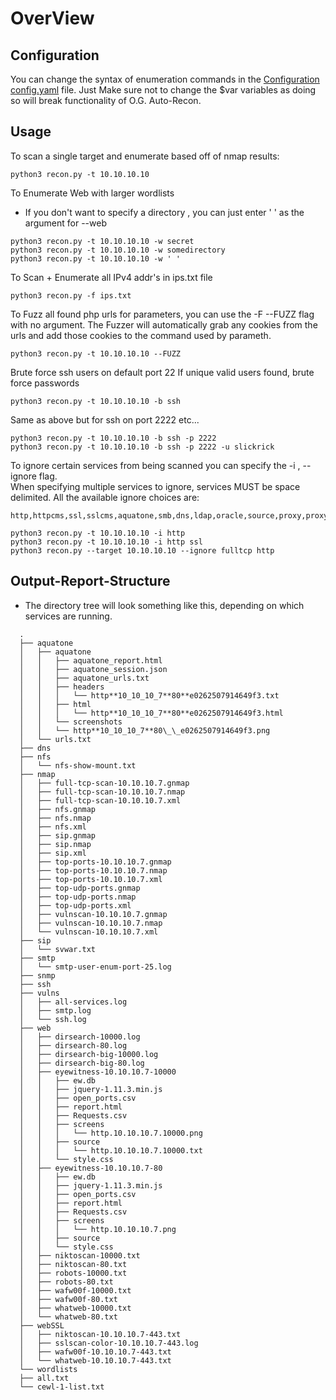 # OverView

## Configuration

You can change the syntax of enumeration commands in the [Configuration config.yaml](../config/config.yaml) file.
Just Make sure not to change the \$var variables as doing so will break functionality of
O.G. Auto-Recon.

## Usage

To scan a single target and enumerate based off of nmap results:

```shell
python3 recon.py -t 10.10.10.10
```

To Enumerate Web with larger wordlists

- If you don't want to specify a directory , you can just enter ' ' as the argument for --web

```shell
python3 recon.py -t 10.10.10.10 -w secret
python3 recon.py -t 10.10.10.10 -w somedirectory
python3 recon.py -t 10.10.10.10 -w ' '
```

To Scan + Enumerate all IPv4 addr's in ips.txt file

```shell
python3 recon.py -f ips.txt
```

To Fuzz all found php urls for parameters, you can use the -F --FUZZ flag with no argument.
The Fuzzer will automatically grab any cookies from the urls and add those cookies to the command
used by parameth.

```shell
python3 recon.py -t 10.10.10.10 --FUZZ
```

Brute force ssh users on default port 22 If unique valid users found, brute force passwords

```shell
python3 recon.py -t 10.10.10.10 -b ssh
```

Same as above but for ssh on port 2222 etc...

```shell
python3 recon.py -t 10.10.10.10 -b ssh -p 2222
python3 recon.py -t 10.10.10.10 -b ssh -p 2222 -u slickrick
```

To ignore certain services from being scanned you can specify the -i , --ignore flag.  
When specifying multiple services to ignore, services MUST be space delimited.
All the available ignore choices are:

```text
http,httpcms,ssl,sslcms,aquatone,smb,dns,ldap,oracle,source,proxy,proxycms,fulltcp,topports,remaining,searchsploit
```

```shell
python3 recon.py -t 10.10.10.10 -i http
python3 recon.py -t 10.10.10.10 -i http ssl
python3 recon.py --target 10.10.10.10 --ignore fulltcp http
```

## Output-Report-Structure

- The directory tree will look something like this, depending on which services are running.

```tree
  .
  ├── aquatone
  │   ├── aquatone
  │   │   ├── aquatone_report.html
  │   │   ├── aquatone_session.json
  │   │   ├── aquatone_urls.txt
  │   │   ├── headers
  │   │   │   └── http**10_10_10_7**80**e0262507914649f3.txt
  │   │   ├── html
  │   │   │   └── http**10_10_10_7**80**e0262507914649f3.html
  │   │   └── screenshots
  │   │   └── http**10_10_10_7**80\_\_e0262507914649f3.png
  │   └── urls.txt
  ├── dns
  ├── nfs
  │   └── nfs-show-mount.txt
  ├── nmap
  │   ├── full-tcp-scan-10.10.10.7.gnmap
  │   ├── full-tcp-scan-10.10.10.7.nmap
  │   ├── full-tcp-scan-10.10.10.7.xml
  │   ├── nfs.gnmap
  │   ├── nfs.nmap
  │   ├── nfs.xml
  │   ├── sip.gnmap
  │   ├── sip.nmap
  │   ├── sip.xml
  │   ├── top-ports-10.10.10.7.gnmap
  │   ├── top-ports-10.10.10.7.nmap
  │   ├── top-ports-10.10.10.7.xml
  │   ├── top-udp-ports.gnmap
  │   ├── top-udp-ports.nmap
  │   ├── top-udp-ports.xml
  │   ├── vulnscan-10.10.10.7.gnmap
  │   ├── vulnscan-10.10.10.7.nmap
  │   └── vulnscan-10.10.10.7.xml
  ├── sip
  │   └── svwar.txt
  ├── smtp
  │   └── smtp-user-enum-port-25.log
  ├── snmp
  ├── ssh
  ├── vulns
  │   ├── all-services.log
  │   ├── smtp.log
  │   └── ssh.log
  ├── web
  │   ├── dirsearch-10000.log
  │   ├── dirsearch-80.log
  │   ├── dirsearch-big-10000.log
  │   ├── dirsearch-big-80.log
  │   ├── eyewitness-10.10.10.7-10000
  │   │   ├── ew.db
  │   │   ├── jquery-1.11.3.min.js
  │   │   ├── open_ports.csv
  │   │   ├── report.html
  │   │   ├── Requests.csv
  │   │   ├── screens
  │   │   │   └── http.10.10.10.7.10000.png
  │   │   ├── source
  │   │   │   └── http.10.10.10.7.10000.txt
  │   │   └── style.css
  │   ├── eyewitness-10.10.10.7-80
  │   │   ├── ew.db
  │   │   ├── jquery-1.11.3.min.js
  │   │   ├── open_ports.csv
  │   │   ├── report.html
  │   │   ├── Requests.csv
  │   │   ├── screens
  │   │   │   └── http.10.10.10.7.png
  │   │   ├── source
  │   │   └── style.css
  │   ├── niktoscan-10000.txt
  │   ├── niktoscan-80.txt
  │   ├── robots-10000.txt
  │   ├── robots-80.txt
  │   ├── wafw00f-10000.txt
  │   ├── wafw00f-80.txt
  │   ├── whatweb-10000.txt
  │   └── whatweb-80.txt
  ├── webSSL
  │   ├── niktoscan-10.10.10.7-443.txt
  │   ├── sslscan-color-10.10.10.7-443.log
  │   ├── wafw00f-10.10.10.7-443.txt
  │   └── whatweb-10.10.10.7-443.txt
  └── wordlists
  ├── all.txt
  └── cewl-1-list.txt
```
